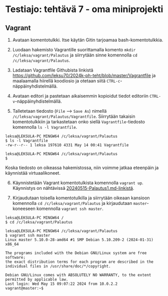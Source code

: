 # Testiajo: tehtävä 7 - oma miniprojekti

## Vagrant

1. Avataan komentotulkki. Itse käytän Gitin tarjoamaa bash-komentotulkkia.

2. Luodaan hakemisto Vagrantille suorittamalla komento `mkdir /c/leksa/vagrant/Palautus` ja siirrytään sinne komennolla `cd /c/leksa/vagrant/Palautus`.

3. Ladataan Vagrantfile Githubista linkistä https://github.com/leksu70/2024k-ph-teht/blob/master/Vagrantfile ja maalaamalla hiirellä koodiosio ja otetaan siitä `CTRL-c`-näppäinyhdistelmällä.

4. Avataan editori ja pastetaan aikaisemmin kopioidut tiedot editoriin `CTRL-v`-näppäinyhdistelmällä.

5. Talletetaan tiedosto (`File` --> `Save As`) nimellä `/c/leksa/vagrant/Palautus/Vagrantfile`. Siirrytään takaisin komentotulkkiin ja tarkastetaan onko siellä `Vagrantfile`-tiedosto komennolla `ls -l Vagrantfile`.

```
leksa@LEKSULA-PC MINGW64 /c/leksa/vagrant/Palautus
$ ls -l Vagrantfile
-rw-r--r-- 1 leksa 197610 4331 May 14 00:41 Vagrantfile

leksa@LEKSULA-PC MINGW64 /c/leksa/vagrant/Palautus
$
```

Koska tiedosto on oikeassa hakemistossa, niin voimme jatkaa eteenpäin ja käynnistää virtuaalikoneet.

6. Käynnistetään Vagrant komentotulkista komennolla `vagrant up`. Käynnistys on nähtävissä [20240515-Palautus1.md-linkistä](https://github.com/leksu70/2024k-ph-teht/blob/master/20240515-Palautus1.md).

7. Kirjaudutaan toisella komentotulkilla ja siirrytään oikeaan kansioon komennolla `cd /c/leksa/vagrant/Palautus` ja kirjaudutaan `master`-koneeseen komennolla `vagrant ssh master`.
```shell
leksa@LEKSULA-PC MINGW64 /
$ cd /c/leksa/vagrant/Palautus

leksa@LEKSULA-PC MINGW64 /c/leksa/vagrant/Palautus
$ vagrant ssh master
Linux master 5.10.0-28-amd64 #1 SMP Debian 5.10.209-2 (2024-01-31) x86_64

The programs included with the Debian GNU/Linux system are free software;
the exact distribution terms for each program are described in the
individual files in /usr/share/doc/*/copyright.

Debian GNU/Linux comes with ABSOLUTELY NO WARRANTY, to the extent
permitted by applicable law.
Last login: Wed May 15 09:07:22 2024 from 10.0.2.2
vagrant@master:~$
```